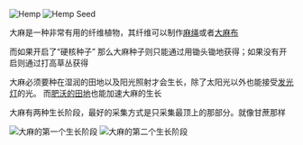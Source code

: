 ![Hemp](item:betterwithmods:material@2)
![Hemp Seed](block:betterwithmods:hemp)

大麻是一种非常有用的纤维植物，其纤维可以制作[麻绳](../items/rope.md)或者[大麻布](../items/fabric.md)

而如果开启了“硬核种子” 那么大麻种子则只能通过用锄头锄地获得；如果没有开启则通过打高草丛获得

大麻必须要种在湿润的田地以及阳光照射才会生长，除了太阳光以外也能接受[发光灯](light.md)的光。
而[肥沃的田地](fertile_farmland.md)也能加速大麻的生长


大麻有两种生长阶段，最好的采集方式是只采集最顶上的那部分。就像甘蔗那样

![大麻的第一个生长阶段](betterwithmods:hemp-stage-1.png)
![大麻的第二个生长阶段](betterwithmods:hemp-stage-2.png)